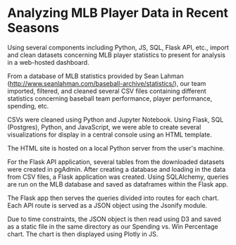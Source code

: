 # Analyzing MLB Player Data in Recent Seasons

Using several components including Python, JS, SQL, Flask API, etc., import and clean datasets concerning MLB player statistics to present for analysis in a web-hosted dashboard.


From a database of MLB statistics provided by Sean Lahman (http://www.seanlahman.com/baseball-archive/statistics/), our team imported, filtered, and cleaned several CSV files containing different statistics concerning baseball team performance, player performance, spending, etc.

CSVs were cleaned using Python and Jupyter Notebook. Using Flask, SQL (Postgres), Python, and JavaScript, we were able to create several visualizations for display in a central console using an HTML template.

The HTML site is hosted on a local Python server from the user's machine. 

For the Flask API application, several tables from the downloaded datasets were created in pgAdmin. After creating a database and loading in the data from CSV files, a Flask application was created. Using SQLAlchemy, queries are run on the MLB database and saved as dataframes within the Flask app.

The Flask app then serves the queries divided into routes for each chart. Each API route is served as a JSON object using the Jsonify module.

Due to time constraints, the JSON object is then read using D3 and saved as a static file in the same directory as our Spending vs. Win Percentage chart. 
The chart is then displayed using Plotly in JS.
